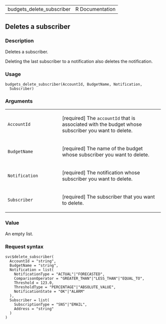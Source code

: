 <table style="width: 100%;">
<tbody>
<tr class="odd">
<td>budgets_delete_subscriber</td>
<td style="text-align: right;">R Documentation</td>
</tr>
</tbody>
</table>

## Deletes a subscriber

### Description

Deletes a subscriber.

Deleting the last subscriber to a notification also deletes the
notification.

### Usage

    budgets_delete_subscriber(AccountId, BudgetName, Notification,
      Subscriber)

### Arguments

<table>
<colgroup>
<col style="width: 35%" />
<col style="width: 65%" />
</colgroup>
<tbody>
<tr class="odd">
<td><code
id="budgets_delete_subscriber_:_AccountId">AccountId</code></td>
<td><p>[required] The <code>accountId</code> that is associated with the
budget whose subscriber you want to delete.</p></td>
</tr>
<tr class="even">
<td><code
id="budgets_delete_subscriber_:_BudgetName">BudgetName</code></td>
<td><p>[required] The name of the budget whose subscriber you want to
delete.</p></td>
</tr>
<tr class="odd">
<td><code
id="budgets_delete_subscriber_:_Notification">Notification</code></td>
<td><p>[required] The notification whose subscriber you want to
delete.</p></td>
</tr>
<tr class="even">
<td><code
id="budgets_delete_subscriber_:_Subscriber">Subscriber</code></td>
<td><p>[required] The subscriber that you want to delete.</p></td>
</tr>
</tbody>
</table>

### Value

An empty list.

### Request syntax

    svc$delete_subscriber(
      AccountId = "string",
      BudgetName = "string",
      Notification = list(
        NotificationType = "ACTUAL"|"FORECASTED",
        ComparisonOperator = "GREATER_THAN"|"LESS_THAN"|"EQUAL_TO",
        Threshold = 123.0,
        ThresholdType = "PERCENTAGE"|"ABSOLUTE_VALUE",
        NotificationState = "OK"|"ALARM"
      ),
      Subscriber = list(
        SubscriptionType = "SNS"|"EMAIL",
        Address = "string"
      )
    )
